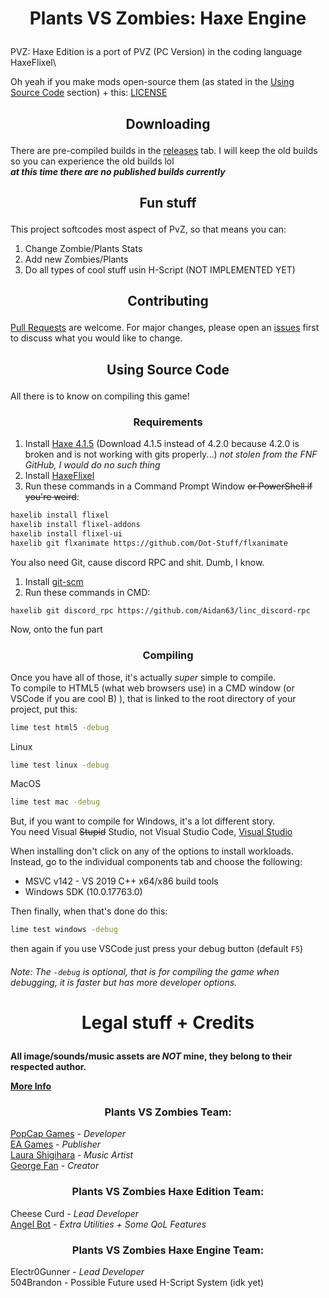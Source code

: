 # <p align="center">Plants VS Zombies: Haxe Engine</p>

PVZ: Haxe Edition is a port of PVZ (PC Version) in the coding language HaxeFlixel\

Oh yeah if you make mods open-source them (as stated in the [Using Source Code](https://github.com/Electr0Gunner/PlantsVSZombiesHaxeEngine#using-source-code) section) + this: [LICENSE](https://github.com/Electr0Gunner/PlantsVSZombiesHaxeEngine/blob/main/LICENSE)

## <p align="center">Downloading</p>

There are pre-compiled builds in the [releases](https://github.com/Electr0Gunner/PlantsVSZombiesHaxeEngine/releases) tab. I will keep the old builds so you can experience the old builds lol\
***at this time there are no published builds currently***

## <p align="center">Fun stuff</p>

This project softcodes most aspect of PvZ, so that means you can:
1. Change Zombie/Plants Stats
2. Add new Zombies/Plants
3. Do all types of cool stuff usin H-Script (NOT IMPLEMENTED YET)

## <p align="center">Contributing</p>
[Pull Requests](https://github.com/Electr0Gunner/PlantsVSZombiesHaxeEngine/pulls) are welcome. For major changes, please open an [issues](https://github.com/Electr0Gunner/PlantsVSZombiesHaxeEngine/issues) first to discuss what you would like to change.

## <p align="center">Using Source Code</p>
All there is to know on compiling this game!
### <p align="center">Requirements</p>

1. Install [Haxe 4.1.5](https://haxe.org/download/version/4.1.5/)
(Download 4.1.5 instead of 4.2.0 because 4.2.0 is broken and is not working with gits properly...) *not stolen from the FNF GitHub, I would do no such thing*
2. Install [HaxeFlixel](https://haxeflixel.com/documentation/install-haxeflixel/)
3. Run these commands in a Command Prompt Window ~~or PowerShell if you're weird~~:
```bash
haxelib install flixel
haxelib install flixel-addons
haxelib install flixel-ui
haxelib git flxanimate https://github.com/Dot-Stuff/flxanimate
```
You also need Git, cause discord RPC and shit. Dumb, I know.
1. Install [git-scm](https://git-scm.com/downloads)
2. Run these commands in CMD:
```bash
haxelib git discord_rpc https://github.com/Aidan63/linc_discord-rpc
```
Now, onto the fun part
### <p align="center">Compiling</p>

Once you have all of those, it's actually *super* simple to compile.\
To compile to HTML5 (what web browsers use) in a CMD window (or VSCode if you are cool B) ), that is linked to the root directory of your project, put this:
```bash
lime test html5 -debug
```
Linux
```bash
lime test linux -debug
```
MacOS
```Bash
lime test mac -debug
```
But, if you want to compile for Windows, it's a lot different story.\
You need Visual ~~Stupid~~ Studio, not Visual Studio Code, [Visual Studio](https://visualstudio.microsoft.com/downloads/)

When installing don't click on any of the options to install workloads. Instead, go to the individual components tab and choose the following:
* MSVC v142 - VS 2019 C++ x64/x86 build tools
* Windows SDK (10.0.17763.0)

Then finally, when that's done do this:
```bash
lime test windows -debug
```
then again if you use VSCode just press your debug button (default `F5`)

###### Note: The ```-debug``` is optional, that is for compiling the game when debugging, it is faster but has more developer options.
# <p align="center">Legal stuff + Credits</p>
**All image/sounds/music assets are *NOT* mine, they belong to their respected author.**

[**More Info**](https://github.com/Electr0Gunner/PlantsVSZombiesHaxeEngine/blob/main/assets/SpecialThanks.txt)
### <p align="center">Plants VS Zombies Team:<lp>

[PopCap Games](https://www.ea.com/ea-studios/popcap) - *Developer*\
[EA Games](https://www.ea.com/) - *Publisher*\
[Laura Shigihara](https://www.laurashigihara.com/) - *Music Artist*\
[George Fan](https://twitter.com/thegeorgefan) - *Creator*

### <p align="center">Plants VS Zombies Haxe Edition Team:</p>
Cheese Curd - *Lead Developer*\
[Angel Bot](https://github.com/AngelDTF) - *Extra Utilities + Some QoL Features*

### <p align="center">Plants VS Zombies Haxe Engine Team:</p>
Electr0Gunner - *Lead Developer*\
504Brandon - Possible Future used H-Script System (idk yet)

